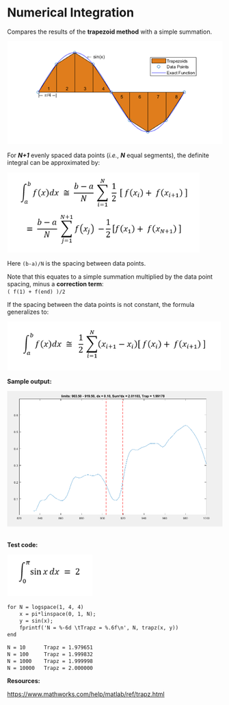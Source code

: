 <h1>Numerical Integration</h1>

Compares the results of the __trapezoid method__ with a simple summation.

<img src = "./files for README/trapz_doc_from_MATLAB - Copy.png" width = "700"/>

For ___N+1___ evenly spaced data points (_i.e._, ___N___ equal segments), the definite integral can be approximated by:

<img src = "./files for README/definition.png" width = "450"/>

Here ```(b-a)/N``` is the spacing between data points.


Note that this equates to a simple summation multiplied by the data point spacing, minus a __correction term__: <br> ```( f(1) + f(end) )/2 ```

If the spacing between the data points is not constant, the formula generalizes to:

<img src = "./files for README/definition w_unequal spacing.png" width = "500"/>

__Sample output:__

<img src = "./files for README/sample_from_MATLAB.png" width = "800"/>  

<br>
<br>

__Test code:__

<img src = "./files for README/sine_integral.png" width = "200"/>

```
for N = logspace(1, 4, 4)
    x = pi*linspace(0, 1, N);
    y = sin(x);
    fprintf('N = %-6d \tTrapz = %.6f\n', N, trapz(x, y))
end
```
```
N = 10     	Trapz = 1.979651
N = 100    	Trapz = 1.999832
N = 1000   	Trapz = 1.999998
N = 10000  	Trapz = 2.000000
```

**Resources:**

https://www.mathworks.com/help/matlab/ref/trapz.html
